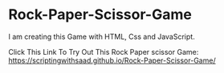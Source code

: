 # Rock-Paper-Scissor-Game
I am creating this Game with HTML, Css and JavaScript.

Click This Link To Try Out This Rock Paper scissor Game:
https://scriptingwithsaad.github.io/Rock-Paper-Scissor-Game/
